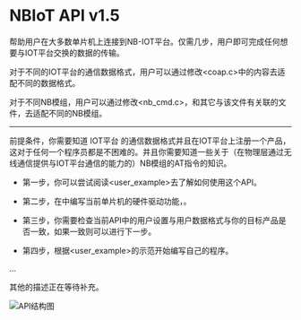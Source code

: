 # NBIoT API v1.5

帮助用户在大多数单片机上连接到NB-IOT平台。仅需几步，用户即可完成任何想要与IOT平台交换的数据的传输。

对于不同的IOT平台的通信数据格式，用户可以通过修改<coap.c>中的内容去适配不同的数据格式。

对于不同NB模组，用户可以通过修改<nb_cmd.c>，和其它与该文件有关联的文件，去适配不同的NB模组。

---

前提条件，你需要知道 IOT平台 的通信数据格式并且在IOT平台上注册一个产品，这对于任何一个程序员都是不困难的。并且你需要知道一些关于（在物理层通过无线通信提供与IOT平台通信的能力的）NB模组的AT指令的知识。



- 第一步，你可以尝试阅读<user_example>去了解如何使用这个API。

- 第二步，在<HardwareInterface>中编写当前单片机的硬件驱动功能，。

- 第三步，你需要检查当前API中的用户设置与用户数据格式与你的目标产品是否一致，如果一致则可以进行下一步。

- 第四步，根据<user_example>的示范开始编写自己的程序。

... 

其他的描述正在等待补充。

![API结构图][scenery]

[scenery]:https://github.com/Haijie-Lee/NB-IOT_API/blob/NB-IOT_API-V1.5/Components/API%E7%BB%93%E6%9E%84%E5%9B%BE.jpg "API的层次图"
